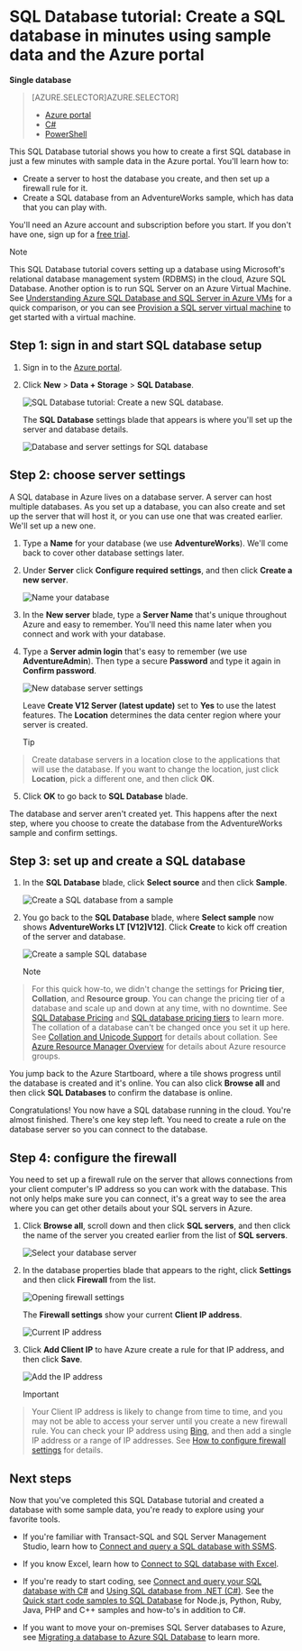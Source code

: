 <properties
    pageTitle="SQL Database tutorial: Create a SQL database | Microsoft Azure"
    description="SQL Database tutorial: Create a first SQL database in minutes in the Azure portal with sample data. Learn how to set up a hosting server and firewall rule."
    keywords="sql database tutorial,create a sql database"
    services="sql-database"
    documentationCenter=""
    authors="jeffgoll"
    manager="jeffreyg"
    editor="cgronlun"/>


<tags
    ms.service="sql-database"
    ms.workload="data-management"
    ms.tgt_pltfrm="na"
    ms.devlang="na"
    ms.topic="hero-article"
    ms.date="12/01/2015"
    ms.author="jeffreyg"/>

# SQL Database tutorial: Create a SQL database in minutes using sample data and the Azure portal
**Single database**

> [AZURE.SELECTOR]AZURE.SELECTOR]
> 
> * [Azure portal](sql-database-get-started.md)
> * [C#](sql-database-get-started-csharp.md)
> * [PowerShell](sql-database-get-started-powershell.md)
> 
> 
This SQL Database tutorial shows you how to create a first SQL database in just a few minutes with sample data in the Azure portal. You'll learn how to:

* Create a server to host the database you create, and then set up a firewall rule for it.
* Create a SQL database from an AdventureWorks sample, which has data that you can play with.

You'll need an Azure account and subscription before you start. If you don't have one, sign up for a [free trial](https://azure.microsoft.com/pricing/free-trial/).

> [!NOTE]
> This SQL Database tutorial covers setting up a database using Microsoft's relational database management system (RDBMS) in the cloud, Azure SQL Database. Another option is to run SQL Server on an Azure Virtual Machine. See [Understanding Azure SQL Database and SQL Server in Azure VMs](data-management-azure-sql-database-and-sql-server-iaas.md) for a quick comparison, or you can see [Provision a SQL server virtual machine](virtual-machines-provision-sql-server.md) to get started with a virtual machine.
> 
> 
## Step 1: sign in and start SQL database setup
1. Sign in to the [Azure portal](https://portal.azure.com/).
2. Click **New** > **Data + Storage** > **SQL Database**.

    ![SQL Database tutorial: Create a new SQL database.](./media/sql-database-get-started/create-db.png)

    The **SQL Database** settings blade that appears is where you'll set up the server and database details.

    ![Database and server settings for SQL database](./media/sql-database-get-started/get-started-dbandserversettings.png)


## Step 2: choose server settings
A SQL database in Azure lives on a database server. A server can host multiple databases. As you set up a database, you can also create and set up the server that will host it, or you can use one that was created earlier. We'll set up a new one.

1. Type a **Name** for your database (we use **AdventureWorks**). We'll come back to cover other database settings later.
2. Under **Server** click **Configure required settings**, and then click **Create a new server**.

    ![Name your database](./media/sql-database-get-started/name-and-newserver.png)

3. In the **New server** blade, type a **Server Name** that's unique throughout Azure and easy to remember. You'll need this name later when you connect and work with your database.

4. Type a **Server admin login** that's easy to remember (we use **AdventureAdmin**). Then type a secure **Password** and type it again in **Confirm password**.

    ![New database server settings](./media/sql-database-get-started/get-started-serversettings.png)

     Leave **Create V12 Server (latest update)** set to **Yes** to use the latest features. The **Location** determines the data center region where your server is created.

   > [!TIP]
> Create database servers in a location close to  the applications that will use the database. If you want to change the location, just click **Location**, pick a different one, and then click **OK**.
> 
5. Click **OK** to go back to **SQL Database** blade.


The database and server aren't created yet. This happens after the next step, where you choose to create the database from the AdventureWorks sample and confirm settings.

## Step 3: set up and create a SQL database
1. In the **SQL Database** blade, click **Select source** and then click **Sample**.

    ![Create a SQL database from a sample](./media/sql-database-get-started/new-sample-db.png)

2. You go back to the **SQL Database** blade, where **Select sample** now shows **AdventureWorks LT [V12]V12]**. Click **Create** to kick off creation of the server and database.

    ![Create a sample SQL database](./media/sql-database-get-started/adworks_create.png)

   > [!NOTE]
> For this quick how-to, we didn't change the settings for **Pricing tier**, **Collation**, and **Resource group**. You can change the pricing tier of a database and scale up and down at any time, with no downtime. See [SQL Database Pricing](https://azure.microsoft.com/pricing/details/sql-database/) and [SQL database pricing tiers](sql-database-service-tiers.md) to learn more. The collation of a database can't be changed once you set it up here. See [Collation and Unicode Support](https://msdn.microsoft.com/library/ms143726.aspx) for details about collation. See [Azure Resource Manager Overview](resource-group-overview.md) for details about Azure resource groups.
> 
> 

You jump back to the Azure Startboard, where a tile shows progress until the database is created and it's online. You can also click **Browse all** and then click **SQL Databases** to confirm the database is online.

Congratulations! You now have a SQL database running in the cloud. You're almost finished. There's one key step left. You need to create a rule on the database server so you can connect to the database.

## Step 4: configure the firewall
You need to set up a firewall rule on the server that allows connections from your client computer's IP address so you can work with the database. This not only helps make sure you can connect, it's a great way to see the area where you can get other details about your SQL servers in Azure.

1. Click **Browse all**, scroll down and then click **SQL servers**, and then click the name of the server you created earlier from the list of **SQL servers**.

    ![Select your database server](./media/sql-database-get-started/browse_dbservers.png)


1. In the database properties blade that appears to the right, click **Settings** and then click **Firewall** from the list.

    ![Opening firewall settings](./media/sql-database-get-started/db_settings.png)


    The **Firewall settings** show your current **Client IP address**.

    ![Current IP address](./media/sql-database-get-started/firewall_config_client_ip.png)

1. Click **Add Client IP** to have Azure create a rule for that IP address, and then click **Save**.

    ![Add the IP address](./media/sql-database-get-started/firewall_config_new_rule.png)

   > [!IMPORTANT]
> Your Client IP address is likely to change from time to time, and you may not be able to access your server until you create a new firewall rule. You can check your IP address using [Bing](http://www.bing.com/search?q=my%20ip%20address), and then add a single IP address or a range of IP addresses. See [How to configure firewall settings](sql-database-configure-firewall-settings.md) for details.
> 
> 

## Next steps
Now that you've completed this SQL Database tutorial and created a database with some sample data, you're ready to explore using your favorite tools.

* If you're familiar with Transact-SQL and SQL Server Management Studio, learn how to [Connect and query a SQL database with SSMS](sql-database-connect-query-ssms.md).

* If you know Excel, learn how to [Connect to SQL database with Excel](sql-database-connect-excel.md).

* If you're ready to start coding, see [Connect and query your SQL database with C#](sql-database-connect-query.md) and [Using SQL database from .NET (C#)](sql-database-develop-dotnet-simple.md). See the [Quick start code samples to SQL Database](sql-database-develop-quick-start-client-code-samples.md) for Node.js, Python, Ruby, Java, PHP and C++ samples and how-to's in addition to C#.

* If you want to move your on-premises SQL Server databases to Azure, see [Migrating a database to Azure SQL Database](sql-database-cloud-migrate.md) to learn more.


